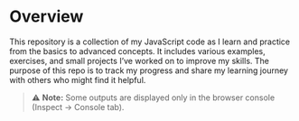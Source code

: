 # Overview

This repository is a collection of my JavaScript code as I learn and practice from the basics to advanced concepts. It includes various examples, exercises, and small projects I’ve worked on to improve my skills. The purpose of this repo is to track my progress and share my learning journey with others who might find it helpful.

> ⚠️ **Note:** Some outputs are displayed only in the browser console (Inspect → Console tab).  
